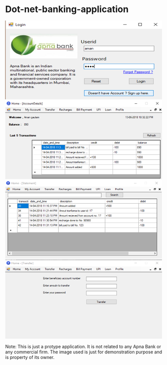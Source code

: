# Dot-net-banking-application
<img src="Screenshot (270).png" height=250 width=500 />
<img src="Screenshot (271).png" height=250 width=500 />
<img src="Screenshot (272).png" height=250 width=500 />
<img src="Screenshot (273).png" height=250 width=500 />


Note: This is just a protype application. It is not related to any Apna Bank or any commercial firm. The image used is just for demonstration purpose and is property of its owner.
